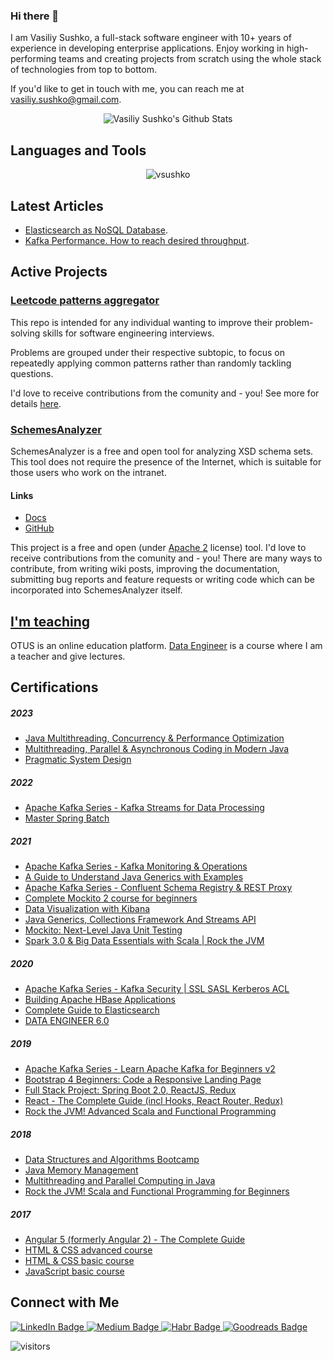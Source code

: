 ### Hi there 👋

I am Vasiliy Sushko, a full-stack software engineer with 10+ years of experience in developing enterprise applications. Enjoy working in high-performing teams and creating projects from scratch using the whole stack of technologies from top to bottom.

If you'd like to get in touch with me, you can reach me at <vasiliy.sushko@gmail.com>.

<p align="center">
  <img src="https://github-readme-stats.vercel.app/api?username=vsushko&show_icons=true" alt="Vasiliy Sushko's Github Stats"></img>
</p>

## Languages and Tools
<p align="center">
  <img src="https://github-readme-stats.vercel.app/api/top-langs?username=vsushko&show_icons=true&locale=en&layout=compact" alt="vsushko" />
</p>

## Latest Articles
- [Elasticsearch as NoSQL Database](https://medium.com/@vsushko/elasticsearch-as-nosql-database-8b887100b2c8).
- [Kafka Performance. How to reach desired throughput](https://medium.com/@vsushko/kafka-performance-how-to-reach-desired-throughput-196d73802e3c).

## Active Projects
### [Leetcode patterns aggregator](https://github.com/vsushko/leetcode-patterns-aggregator)
This repo is intended for any individual wanting to improve their problem-solving skills for software engineering interviews.

Problems are grouped under their respective subtopic, to focus on repeatedly applying common patterns rather than randomly tackling questions.

I'd love to receive contributions from the comunity and - you! See more for details [here](https://github.com/vsushko/leetcode-patterns-aggregator).
### [SchemesAnalyzer](https://github.com/vsushko/SchemesAnalyzer)
SchemesAnalyzer is a free and open tool for analyzing XSD schema sets. This tool does not require the presence of the Internet, which is suitable for those users who work on the intranet.

#### Links
* [Docs](https://github.com/vsushko/SchemesAnalyzer/wiki/Application-description)
* [GitHub](https://github.com/vsushko/SchemesAnalyzer)

This project is a free and open (under [Apache 2](https://www.apache.org/licenses/LICENSE-2.0.html) license) tool. I'd love to receive contributions from the comunity and - you! There are many ways to contribute, from writing wiki posts, improving the documentation, submitting bug reports and feature requests or writing code which can be incorporated into SchemesAnalyzer itself.

## [I'm teaching](https://otus.ru/teacher/1216)
OTUS is an online education platform. [Data Engineer](https://otus.ru/lessons/data-engineer/) is a course where I am a teacher and give lectures.

## Certifications
##### 2023
- [Java Multithreading, Concurrency & Performance Optimization](https://www.udemy.com/certificate/UC-df0bf0e0-d1c0-4b58-ad05-11db91e55d5a/)
- [Multithreading, Parallel & Asynchronous Coding in Modern Java](https://www.udemy.com/certificate/UC-1973923d-020a-4bfb-a2df-8567cd33f8a3/)
- [Pragmatic System Design](https://www.udemy.com/certificate/UC-53f3a23d-20dd-40b6-b330-86a20601963a/)
##### 2022
- [Apache Kafka Series - Kafka Streams for Data Processing](https://www.udemy.com/certificate/UC-4426924b-1b7f-4538-ab38-101a7f39edb4/)
- [Master Spring Batch](https://www.udemy.com/certificate/UC-85d8c0a3-5028-4f0e-a131-732c26c3fcb1/)
##### 2021
- [Apache Kafka Series - Kafka Monitoring & Operations](https://www.udemy.com/certificate/UC-a9e1eaff-3b42-42b8-a1ce-a68b378c8c0b/)
- [A Guide to Understand Java Generics with Examples](https://www.udemy.com/certificate/UC-55f3675d-3a65-4222-b9b2-dd747e61badf/)
- [Apache Kafka Series - Confluent Schema Registry & REST Proxy](https://www.udemy.com/certificate/UC-e1abc6c1-85f7-426a-b56c-ab769f6b9c53/)
- [Complete Mockito 2 course for beginners](https://www.udemy.com/certificate/UC-b7947f5b-fc8f-494e-9c1e-a72d6a060b8d/)
- [Data Visualization with Kibana](https://www.udemy.com/certificate/UC-3e0f18e7-439b-48f2-8894-d34f38c7c0fb/)
- [Java Generics, Collections Framework And Streams API](https://www.udemy.com/certificate/UC-75b7ca9a-6612-47a5-9777-5782f76c53e9/)
- [Mockito: Next-Level Java Unit Testing](https://www.udemy.com/certificate/UC-3fdced21-07f5-4040-bb7e-f755b7fa6d68/)
- [Spark 3.0 & Big Data Essentials with Scala | Rock the JVM](https://www.udemy.com/certificate/UC-a985778e-add1-4774-b4e3-aafc603e95cd/)
##### 2020
- [Apache Kafka Series - Kafka Security | SSL SASL Kerberos ACL](https://www.udemy.com/certificate/UC-020aab1e-30cc-4a5a-8991-2c2cdbe8c0e0/)
- [Building Apache HBase Applications](https://www.udemy.com/certificate/UC-dc2ed9e1-922d-43ab-8ea9-6fb8a9b96d16/)
- [Complete Guide to Elasticsearch](https://www.udemy.com/certificate/UC-951778c8-9dae-4c16-8938-434d35b8b59f/)
- [DATA ENGINEER 6.0](http://lk-de.newprolab.com/certificate/vasiliy.sushko/1a7955c8a09d05cad864433bc12f2c31cce93436d37edcc61518b03ba7daf96f8a3aa2d3c9404ddc5545c14dd66d95614aecac255813b71ff8becdcb115d31bf)
##### 2019
- [Apache Kafka Series - Learn Apache Kafka for Beginners v2](https://www.udemy.com/certificate/UC-60N33MWA/)
- [Bootstrap 4 Beginners: Code a Responsive Landing Page](https://www.udemy.com/certificate/UC-B224IJNJ/)
- [Full Stack Project: Spring Boot 2.0, ReactJS, Redux](https://www.udemy.com/certificate/UC-HGZCQT22/)
- [React - The Complete Guide (incl Hooks, React Router, Redux)](https://www.udemy.com/certificate/UC-PRKZ55YS/)
- [Rock the JVM! Advanced Scala and Functional Programming](https://www.udemy.com/certificate/UC-T9KM27C1)
##### 2018
- [Data Structures and Algorithms Bootcamp](https://www.udemy.com/certificate/UC-1EFJT6QD/)
- [Java Memory Management](https://www.udemy.com/certificate/UC-SZR7O840/)
- [Multithreading and Parallel Computing in Java](https://www.udemy.com/certificate/UC-N3IPUWO5/)
- [Rock the JVM! Scala and Functional Programming for Beginners](https://www.udemy.com/certificate/UC-B7QQ7EV7/)
##### 2017
- [Angular 5 (formerly Angular 2) - The Complete Guide](https://www.udemy.com/certificate/UC-GLSNL3P0)
- [HTML & CSS advanced course](https://assets.htmlacademy.ru/certificates/intensive/47/465123.pdf)
- [HTML & CSS basic course](https://assets.htmlacademy.ru/certificates/intensive/43/465123.pdf)
- [JavaScript basic course](https://assets.htmlacademy.ru/certificates/intensive/55/465123.pdf)

## Connect with Me
<div id="badges">
  <a href="https://www.linkedin.com/in/vasiliy-sushko">
    <img src="https://img.shields.io/static/v1?style=for-the-badge&message=LinkedIn&color=0A66C2&logo=LinkedIn&logoColor=FFFFFF&label=" alt="LinkedIn Badge"/>
  </a>
    <a href="https://medium.com/@vsushko">
    <img src="https://img.shields.io/static/v1?style=for-the-badge&message=Medium&color=000000&logo=Medium&logoColor=FFFFFF&label=" alt="Medium Badge"/>
  </a>
  </a>
    <a href="https://habr.com/ru/users/vsprog">
    <img src="https://img.shields.io/static/v1?style=for-the-badge&message=Habr&color=65A3BE&logo=Habr&logoColor=FFFFFF&label=" alt="Habr Badge"/>
  </a>
    </a>
    <a href="https://habr.com/ru/users/vsprog">
    <img src="https://img.shields.io/static/v1?style=for-the-badge&message=Goodreads&color=372213&logo=Goodreads&logoColor=FFFFFF&label=" alt="Goodreads Badge"/>
  </a>
</div>

![visitors](https://visitor-badge.glitch.me/badge?page_id=vsushko.vsushko&left_color=blue&right_color=red)
